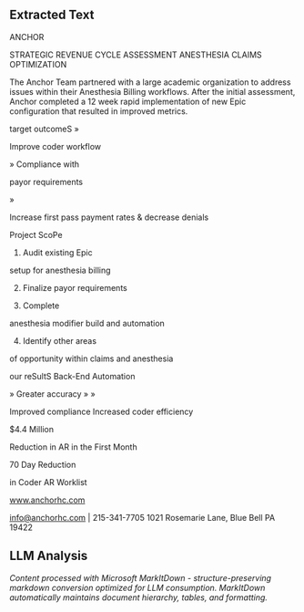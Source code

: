 ## Extracted Text
ANCHOR

STRATEGIC REVENUE CYCLE ASSESSMENT
ANESTHESIA CLAIMS OPTIMIZATION

The Anchor Team partnered with a large academic organization to address issues within their
Anesthesia Billing workflows. After the initial assessment, Anchor completed a 12 week rapid
implementation of new Epic configuration that resulted in improved metrics.

target outcomeS
 »

Improve coder
workflow

 » Compliance with

payor requirements

 »

Increase	first	pass
payment rates &
decrease denials

Project ScoPe

1. Audit existing Epic

setup for anesthesia
billing

2. Finalize payor
requirements

3. Complete

anesthesia
modifier	build	and
automation

4. Identify other areas

of opportunity
within claims
and anesthesia

our reSultS
Back-End
Automation

 » Greater accuracy
 »
 »

Improved compliance
Increased coder
efficiency

$4.4 Million

Reduction in AR in
the First Month

70 Day Reduction

in Coder AR Worklist

www.anchorhc.com

info@anchorhc.com | 215-341-7705
1021 Rosemarie Lane, Blue Bell PA 19422



## LLM Analysis
*Content processed with Microsoft MarkItDown - structure-preserving markdown conversion optimized for LLM consumption. MarkItDown automatically maintains document hierarchy, tables, and formatting.*
